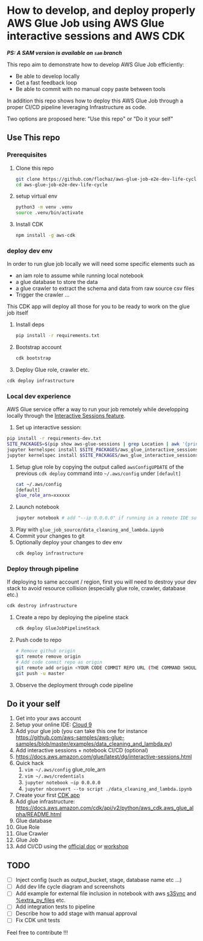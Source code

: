 
# How to develop, and deploy properly AWS Glue Job using AWS Glue interactive sessions and AWS CDK

__*PS: A SAM version is available on `sam` branch*__

This repo aim to demonstrate how to develop AWS Glue Job efficiently:
* Be able to develop locally
* Get a fast feedback loop
* Be able to commit with no manual copy paste between tools

In addition this repo shows how to deploy this AWS Glue Job through a proper CI/CD pipeline leveraging Infrastructure as code.

Two options are proposed here: "Use this repo" or "Do it your self"

## Use This repo

### Prerequisites

1. Clone this repo
   ```bash
   git clone https://github.com/flochaz/aws-glue-job-e2e-dev-life-cycle.git
   cd aws-glue-job-e2e-dev-life-cycle
   ```
1. setup virtual env
   ```bash
   python3 -m venv .venv
   source .venv/bin/activate
   ```
1. Install CDK
   ```bash
   npm install -g aws-cdk
   ```

### deploy dev env

In order to run glue job locally we will need some specific elements such as
* an iam role to assume while running local notebook
* a glue database to store the data
* a glue crawler to extract the schema and data from raw source csv files
* Trigger the crawler ...

This CDK app will deploy all those for you to be ready to work on the glue job itself

1. Install deps
   ```bash
   pip install -r requirements.txt
   ```
1. Bootstrap account
   ```bash
   cdk bootstrap
   ```
1. Deploy Glue role, crawler etc.

```bash
cdk deploy infrastructure
```

### Local dev experience

AWS Glue service offer a way to run your job remotely while developping locally through the [Interactive Sessions feature](https://docs.aws.amazon.com/glue/latest/dg/interactive-sessions.html).

1. Set up interactive session:
  ```bash
  pip install -r requirements-dev.txt
  SITE_PACKAGES=$(pip show aws-glue-sessions | grep Location | awk '{print $2}')
  jupyter kernelspec install $SITE_PACKAGES/aws_glue_interactive_sessions_kernel/glue_pyspark # Add "--user" if getting "[Errno 13] Permission denied: '/usr/local/share/jupyter'"
  jupyter kernelspec install $SITE_PACKAGES/aws_glue_interactive_sessions_kernel/glue_spark # Add "--user" if getting "[Errno 13] Permission denied: '/usr/local/share/jupyter'"
  ```
1. Setup glue role by copying the output called `awsConfigUPDATE` of the previous `cdk deploy` command into `~/.aws/config` under `[default]`
   ```bash 
   cat ~/.aws/config
   [default]
   glue_role_arn=xxxxxx
   ```
1. Launch notebook
   ```bash
   jupyter notebook # add "--ip 0.0.0.0" if running in a remote IDE such as cloud9 (PS: you will need to open your security group for TCP connection on 8888 port as well !)
   ```
1. Play with `glue_job_source/data_cleaning_and_lambda.ipynb`
1. Commit your changes to git
1. Optionally deploy your changes to dev env
   ```bash
   cdk deploy infrastructure
   ```

### Deploy through pipeline

If deploying to same account / region, first you will need to destroy your dev stack to avoid resource collision (especially glue role, crawler, database etc.)
```bash
cdk destroy infrastructure
```

1. Create a repo by deploying the pipeline stack
   ```bash
   cdk deploy GlueJobPipelineStack
   ```
2. Push code to repo
   ```bash
   # Remove github origin
   git remote remove origin
   # Add code commit repo as origin
   git remote add origin <YOUR CODE COMMIT REPO URL (THE COMMAND SHOULD BE FOUND IN THE PREVIOUS "cdk deploy GlueJobPipelineStack" output)>
   git push -u master
   ```
3. Observe the deployment through code pipeline


## Do it your self

1. Get into your aws account
1. Setup your online IDE: [Cloud 9](https://catalog.us-east-1.prod.workshops.aws/workshops/071bbc60-6c1f-47b6-8c66-e84f5dc96b3f/en-US/10-introduction-and-setup/10-cloud-9)
1. Add your glue job (you can take this one for instance https://github.com/aws-samples/aws-glue-samples/blob/master/examples/data_cleaning_and_lambda.py)
1. Add interactive sessions + notebook CI/CD (optional)
  1. https://docs.aws.amazon.com/glue/latest/dg/interactive-sessions.html 
  1. Quick hack
     1. `vim ~/.aws/config` glue_role_arn
     1. `vim ~/.aws/credentials`
     1. `jupyter notebook —ip 0.0.0.0`
     1. `jupyter nbconvert --to script ./data_cleaning_and_lambda.ipynb`
1. Create your first [CDK app](https://cdkworkshop.com/30-python/20-create-project.html)
1. Add glue infrastructure: https://docs.aws.amazon.com/cdk/api/v2/python/aws_cdk.aws_glue_alpha/README.html 
  1. Glue database
  1. Glue Role
  1. Glue Crawler
  1. Glue Job
1. Add CI/CD using the [official doc](https://docs.aws.amazon.com/cdk/api/v2/python/aws_cdk.pipelines/README.html) or [workshop](https://cdkworkshop.com/30-python/70-advanced-topics/200-pipelines.html)  

## TODO

- [ ] Inject config (such as output_bucket, stage, database name etc ...)
- [ ] Add dev life cycle diagram and screenshots
- [ ] Add example for external file inclusion in notebook with aws [s3Sync](https://pypi.org/project/pys3sync/) and [%extra_py_files](https://docs.aws.amazon.com/glue/latest/dg/interactive-sessions-magics.html) etc.
- [ ] Add integration tests to pipeline
- [ ] Describe how to add stage with manual approval
- [ ] Fix CDK unit tests

Feel free to contribute !!!
